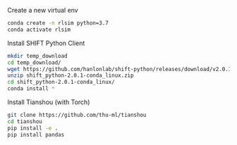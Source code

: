 Create a new virtual env

```bash
conda create -n rlsim python=3.7
conda activate rlsim
```

Install SHIFT Python Client
```bash
mkdir temp_download
cd temp_download/
wget https://github.com/hanlonlab/shift-python/releases/download/v2.0.1/shift_python-2.0.1-conda_linux.zip
unzip shift_python-2.0.1-conda_linux.zip
cd shift_python-2.0.1-conda_linux/
conda install *
```

Install Tianshou (with Torch)
```bash
git clone https://github.com/thu-ml/tianshou
cd tianshou
pip install -e .
pip install pandas
```

